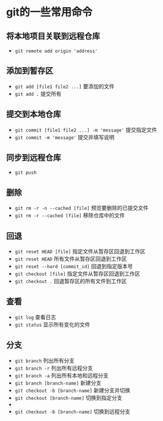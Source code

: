 # git的一些常用命令

## 将本地项目关联到远程仓库

- `git remote add origin 'address'`

## 添加到暂存区

- `git add [file1 file2 ...]`  要添加的文件
- `git add .`  提交所有

## 提交到本地仓库

- `git commit [file1 file2 ...] -m 'message'`  提交指定文件
- `git commit -m 'message'` 提交并填写说明

## 同步到远程仓库

- `git push`

## 删除

- `git rm -r -n --cached [file]`  预览要删除的已提交文件
- `git rm -r --cached [file]` 移除仓库中的文件

## 回退

- `git reset HEAD [file]`  指定文件从暂存区回退到工作区
- `git reset HEAD`  所有文件从暂存区回退到工作区
- `git reset --hard [commit_id]`  回退到指定版本号
- `git checkout [file]`  指定文件从暂存区回退到工作区
- `git checkout .`  回退暂存区的所有文件到工作区

## 查看

- `git log` 查看日志
- `git status`  显示所有变化的文件

## 分支

- `git branch`  列出所有分支
- `git branch -r`  列出所有远程分支
- `git branch -a`  列出所有本地和远程分支
- `git branch [branch-name]`  新建分支
- `git checkout -b [branch-name]` 新建分支并切换
- `git checkout [branch-name]`  切换到指定分支
- 
- `git checkout -b [branch-name]`  切换到远程分支
